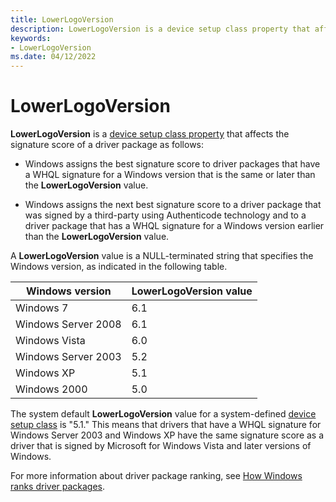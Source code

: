 ```yaml
---
title: LowerLogoVersion
description: LowerLogoVersion is a device setup class property that affects the signature score of a driver package.
keywords:
- LowerLogoVersion
ms.date: 04/12/2022
---
```


# LowerLogoVersion

**LowerLogoVersion** is a [device setup class property](accessing-device-setup-class-properties.md) that affects the signature score of a driver package as follows:

- Windows assigns the best signature score to driver packages that have a WHQL signature for a Windows version that is the same or later than the **LowerLogoVersion** value.

- Windows assigns the next best signature score to a driver package that was signed by a third-party using Authenticode technology and to a driver package that has a WHQL signature for a Windows version earlier than the **LowerLogoVersion** value.

A **LowerLogoVersion** value is a NULL-terminated string that specifies the Windows version, as indicated in the following table.

| Windows version | LowerLogoVersion value |
|--|--|
| Windows 7 | 6.1 |
| Windows Server 2008 | 6.1 |
| Windows Vista | 6.0 |
| Windows Server 2003 | 5.2 |
| Windows XP | 5.1 |
| Windows 2000 | 5.0 |

The system default **LowerLogoVersion** value for a system-defined [device setup class](./overview-of-device-setup-classes.md) is "5.1." This means that drivers that have a WHQL signature for Windows Server 2003 and Windows XP have the same signature score as a driver that is signed by Microsoft for Windows Vista and later versions of Windows.

For more information about driver package ranking, see [How Windows ranks driver packages](how-setup-ranks-drivers--windows-vista-and-later-.md).
